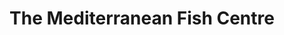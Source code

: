 ---
title: "The Mediterranean Fish Centre"
url: /germiston/the-mediterranean-fish-centre/
shop: supermarket
---